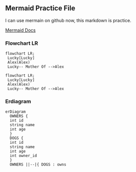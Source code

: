 ## Mermaid Practice File

I can use mermain on github now, this markdown is practice.

[Mermaid Docs](https://mermaid-js.github.io/mermaid/#/)

### Flowchart LR

```mermaid
flowchart LR;
 Lucky[Lucky]
 Alex(Alex)
 Lucky-- Mother Of -->Alex
```

```
flowchart LR;
 Lucky[Lucky]
 Alex(Alex)
 Lucky-- Mother Of -->Alex
```

### Erdiagram

```mermaid
erDiagram
  OWNERS {
  int id
  string name
  int age
  }
  DOGS {
  int id
  string name
  int age
  int owner_id
  }
  OWNERS ||--|{ DOGS : owns
```
